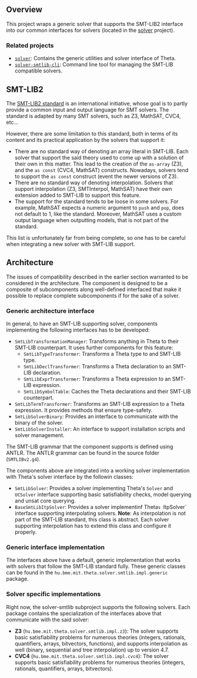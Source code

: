 ## Overview

This project wraps a generic solver that supports the SMT-LIB2 interface into our common interfaces for solvers (located in the [solver](..) project).

### Related projects

* [`solver`](../solver/README.md): Contains the generic utilities and solver interface of Theta.
* [`solver-smtlib-cli`](../solver-smtlib-cli/README.md): Command line tool for managing the SMT-LIB compatible solvers.

## SMT-LIB2

The [SMT-LIB2 standard](http://smtlib.cs.uiowa.edu/) is an international initiative, whose goal is to partly provide a common input and output language for SMT solvers. The standard is adapted by many SMT solvers, such as Z3, MathSAT, CVC4, etc...

However, there are some limitation to this standard, both in terms of its content and its practical application by the solvers that support it:

- There are no standard way of denoting an array literal in SMT-LIB. Each solver that support the said theory used to come up with a solution of their own in this matter. This lead to the creation of the `as-array` (Z3), and the `as const` (CVC4, MathSAT) constructs. Nowadays, solvers tend to support the `as const` construct (event the newer versions of Z3).
- There are no standard way of denoting interpolation. Solvers that support interpolation (Z3, SMTInterpol, MathSAT) have their own extension added to SMT-LIB to support this feature.
- The support for the standard tends to be loose in some solvers. For example, MathSAT expects a numeric argument to `push` and `pop`, does not default to 1, like the standard. Moreover, MathSAT uses a custom output language when outputting models, that is not part of the standard. 

This list is unfortunately far from being complete, so one has to be careful when integrating a new solver with SMT-LIB support.

## Architecture

The issues of compatibility described in the earlier section warranted to be considered in the architecture. The component is designed to be a composite of subcomponents along well-defined interfaced that make it possible to replace complete subcomponents if for the sake of a solver.

### Generic architecture interface

In general, to have an SMT-LIB supporting solver, components implementing the following interfaces has to be developed:

- `SmtLibTransformationManager`: Transforms anything in Theta to their SMT-LIB counterpart. It uses further components for this feature:
    - `SmtLibTypeTransformer`: Transforms a Theta type to and SMT-LIB type.
    - `SmtLibDeclTransformer`: Transforms a Theta declaration to an SMT-LIB declaration.
    - `SmtLibExprTransformer`: Transforms a Theta expression to an SMT-LIB expression.
    - `SmtLibSymbolTable`: Caches the Theta declarations and their SMT-LIB counterpart.
- `SmtLibTermTransformer`: Transforms an SMT-LIB expression to a Theta expression. It provides methods that ensure type-safety.
- `SmtLibSolverBinary`: Provides an interface to communicate with the binary of the solver.
- `SmtLibSolverInstaller`: An interface to support installation scripts and solver management.

The SMT-LIB grammar that the component supports is defined using ANTLR. The ANTLR grammar can be found in the source folder (`SMTLIBv2.g4`).

The components above are integrated into a working solver implementation with Theta's solver interface by the followin classes:
- `SmtLibSolver`: Provides a solver implementing Theta's `Solver` and `UCSolver` interface supporting basic satisfiability checks, model querying and unsat core querying.
- `BaseSmtLibItpSolver`: Provides a solver implementinf Theta`s `ItpSolver` interface supporting interpolating solvers. **Note**: As interpolation is not part of the SMT-LIB standard, this class is abstract. Each solver supporting interpolation has to extend this class and configure it properly.

### Generic interface implementation

The interfaces above have a default, generic implementation that works with solvers that follow the SMT-LIB standard fully. These generic classes can be found in the `hu.bme.mit.theta.solver.smtlib.impl.generic` package.

### Solver specific implementations

Right now, the solver-smtlib subproject supports the following solvers. Each package contains the specialization of the interfaces above that communicate with the said solver:

- **Z3** (`hu.bme.mit.theta.solver.smtlib.impl.z3`): The solver supports basic satisfiability problems for numerous theories (integers, rationals, quantifiers, arrays, bitvectors, functions), and supports interpolation as well (binary, sequential and tree interpolation) up to version 4.7.
- **CVC4** (`hu.bme.mit.theta.solver.smtlib.impl.cvc4`): The solver supports basic satisfiability problems for numerous theories (integers, rationals, quantifiers, arrays, bitvectors).